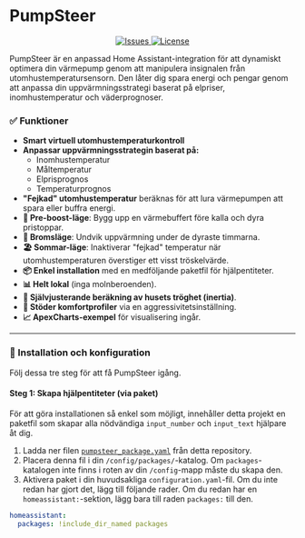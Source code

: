 # PumpSteer

<p align="center">
  <a href="https://github.com/Johan-Alvedal/PumpSteer/issues">
    <img src="https://img.shields.io/github/issues/Johan-Alvedal/PumpSteer" alt="Issues" />
  </a>
  <a href="https://github.com/Johan-Alvedal/PumpSteer/blob/main/LICENSE">
    <img src="https://img.shields.io/github/license/Johan-Alvedal/PumpSteer" alt="License" />
  </a>
</p>

PumpSteer är en anpassad Home Assistant-integration för att dynamiskt optimera din värmepump genom att manipulera insignalen från utomhustemperatursensorn. Den låter dig spara energi och pengar genom att anpassa din uppvärmningsstrategi baserat på elpriser, inomhustemperatur och väderprognoser.

### ✅ Funktioner

* **Smart virtuell utomhustemperaturkontroll**
* **Anpassar uppvärmningsstrategin baserat på:**
    * Inomhustemperatur
    * Måltemperatur
    * Elprisprognos
    * Temperaturprognos
* **"Fejkad" utomhustemperatur** beräknas för att lura värmepumpen att spara eller buffra energi.
* **🚀 Pre-boost-läge**: Bygg upp en värmebuffert före kalla och dyra pristoppar.
* **🧊 Bromsläge**: Undvik uppvärmning under de dyraste timmarna.
* **🏖️ Sommar-läge**: Inaktiverar "fejkad" temperatur när utomhustemperaturen överstiger ett visst tröskelvärde.
* **📦 Enkel installation** med en medföljande paketfil för hjälpentiteter.
* **📊 Helt lokal** (inga molnberoenden).
* **🧠 Självjusterande beräkning av husets tröghet (inertia)**.
* **🔄 Stöder komfortprofiler** via en aggressivitetsinställning.
* **📈 ApexCharts-exempel** för visualisering ingår.

---

### 🔧 Installation och konfiguration

Följ dessa tre steg för att få PumpSteer igång.

#### Steg 1: Skapa hjälpentiteter (via paket)

För att göra installationen så enkel som möjligt, innehåller detta projekt en paketfil som skapar alla nödvändiga `input_number` och `input_text` hjälpare åt dig.

1.  Ladda ner filen [`pumpsteer_package.yaml`](pumpsteer_package.yaml) från detta repository.
2.  Placera denna fil i din `/config/packages/`-katalog. Om `packages`-katalogen inte finns i roten av din `/config`-mapp måste du skapa den.
3.  Aktivera paket i din huvudsakliga `configuration.yaml`-fil. Om du inte redan har gjort det, lägg till följande rader. Om du redan har en `homeassistant:`-sektion, lägg bara till raden `packages:` till den.

```yaml
homeassistant:
  packages: !include_dir_named packages
